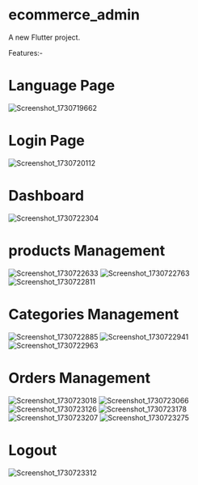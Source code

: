 # ecommerce_admin

A new Flutter project.

Features:-
# Language Page

![Screenshot_1730719662](https://github.com/user-attachments/assets/b743edd2-e65b-4d8c-b57c-c84302a3a758)

# Login Page

![Screenshot_1730720112](https://github.com/user-attachments/assets/9893c54f-948e-4c33-9c66-d36b9e528bf1)

# Dashboard
![Screenshot_1730722304](https://github.com/user-attachments/assets/93c73fb4-c8c3-4775-bb3f-4c9d435db09f)

# products Management
![Screenshot_1730722633](https://github.com/user-attachments/assets/a098225a-9e5c-4c6a-be69-8528155d0acb)
![Screenshot_1730722763](https://github.com/user-attachments/assets/f81be6c2-ac33-4c62-a2ea-c7c5f812db9b)
![Screenshot_1730722811](https://github.com/user-attachments/assets/51226bff-77ee-4dc1-ba6d-88542e2f4030)

# Categories Management
![Screenshot_1730722885](https://github.com/user-attachments/assets/5398e983-6ca4-4290-9335-a4c3fe16b99b)
![Screenshot_1730722941](https://github.com/user-attachments/assets/592079bf-ad01-40f0-836c-fbfed8a5a543)
![Screenshot_1730722963](https://github.com/user-attachments/assets/8852f844-a276-4ca9-91ed-38de5058b09f)

# Orders Management
![Screenshot_1730723018](https://github.com/user-attachments/assets/7a03e6e5-ff90-463a-89c7-ac3e716cabc0)
![Screenshot_1730723066](https://github.com/user-attachments/assets/054e5067-e2c7-4b96-bc2c-4e937b67f72c)
![Screenshot_1730723126](https://github.com/user-attachments/assets/47a636c1-ce6b-42f4-bbb9-a7fd863d8b77)
![Screenshot_1730723178](https://github.com/user-attachments/assets/477c14d0-9de1-47f6-af5b-dc7763ae4bca)
![Screenshot_1730723207](https://github.com/user-attachments/assets/9cae7b51-db31-4075-943e-8d87be0bb6b2)
![Screenshot_1730723275](https://github.com/user-attachments/assets/b994009a-31f2-4889-a762-6e21d7f3d690)

# Logout
![Screenshot_1730723312](https://github.com/user-attachments/assets/4e96f210-b00b-422b-a7f2-d2072b449ba0)













